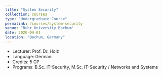 ```yaml
---
title: "System Security"
collection: courses
type: "Undergraduate Course"
permalink: /courses/system-security
venue: "Ruhr University Bochum"
date: 2020-04-01
location: "Bochum, Germany"
---
```


* Lecturer: Prof. Dr. Holz
* Language: German
* Credits: 5 CP
* Programs: B.Sc. IT-Security, M.Sc. IT-Security / Networks and Systems
